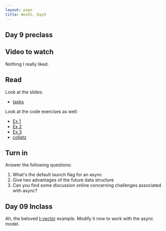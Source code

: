 ```yaml
---
layout: page
title: Week5, Day9
---
```


## Day 9 preclass
## Video to watch
Nothing I really liked. 
## Read
Look at the slides:
- [tasks](task_parallelism.pdf)

Look at the code exercises as well:
- [Ex 1](3.1-async1.cpp)
- [Ex 2](3.2-async2.cpp)
- [Ex 3](3.3-async3.cpp)
- [collatz](collatz.cpp)
## Turn in
Answer the following questions:
1. What's the default launch flag for an async
2. Give two advantages of the future data structure
2. Can you find some discussion online concerning  challenges associated with async?
## Day 09 Inclass
Ah, the beloved [t-vector](t-vector-2.cpp) example. Modify it now to work with the async model.
